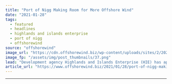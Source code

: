 ```yaml
---
title: "Port of Nigg Making Room for More Offshore Wind"
date: "2021-01-28"
tags: 
  - featured
  - headlines
  - highlands and islands enterprise
  - port of nigg
  - offshorewind
source: "offshorewind"
image_url: "https://cdn.offshorewind.biz/wp-content/uploads/sites/2/2021/01/28135006/Port-of-Nigg-Making-Room-for-More-Offshore-Wind.png"
image_fp: "/assets/img/post_thumbnails/37.png"
lead: "Development agency Highlands and Islands Enterprise (HIE) has approved an investment of up to"
article_url: "https://www.offshorewind.biz/2021/01/28/port-of-nigg-making-room-for-more-offshore-wind/"
---
```


---
